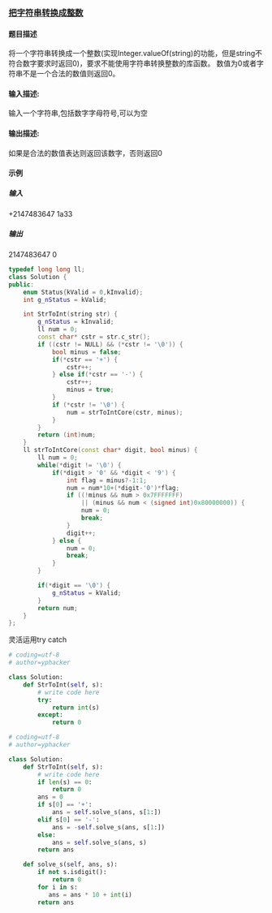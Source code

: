 ### [把字符串转换成整数](https://www.nowcoder.com/practice/1277c681251b4372bdef344468e4f26e?tpId=13&tqId=11202&tPage=3&rp=3&ru=/ta/coding-interviews&qru=/ta/coding-interviews/question-ranking)
#### 题目描述
将一个字符串转换成一个整数(实现Integer.valueOf(string)的功能，但是string不符合数字要求时返回0)，要求不能使用字符串转换整数的库函数。 数值为0或者字符串不是一个合法的数值则返回0。
#### 输入描述:
输入一个字符串,包括数字字母符号,可以为空
#### 输出描述:
如果是合法的数值表达则返回该数字，否则返回0
#### 示例
##### 输入
+2147483647
1a33
##### 输出
2147483647
0
```c++
typedef long long ll;
class Solution {
public:
    enum Status{kValid = 0,kInvalid};
    int g_nStatus = kValid;

    int StrToInt(string str) {
        g_nStatus = kInvalid;
        ll num = 0;
        const char* cstr = str.c_str();
        if ((cstr != NULL) && (*cstr != '\0')) {
            bool minus = false;
            if(*cstr == '+') {
                cstr++;
            } else if(*cstr == '-') {
                cstr++;
                minus = true;
            }
            if (*cstr != '\0') {
                num = strToIntCore(cstr, minus);
            }
        }
        return (int)num;
    }
    ll strToIntCore(const char* digit, bool minus) {
        ll num = 0;
        while(*digit != '\0') {
            if(*digit > '0' && *digit < '9') {
                int flag = minus?-1:1;
                num = num*10+(*digit-'0')*flag;
                if ((!minus && num > 0x7FFFFFFF)
                    || (minus && num < (signed int)0x80000000)) {
                    num = 0;
                    break;
                }
                digit++;
            } else {
                num = 0;
                break;
            }
        }

        if(*digit == '\0') {
            g_nStatus = kValid;
        }
        return num;
    }
};
```
灵活运用try catch
```python
# coding=utf-8
# author=yphacker

class Solution:
    def StrToInt(self, s):
        # write code here
        try:
            return int(s)
        except:
            return 0
```

```python
# coding=utf-8
# author=yphacker

class Solution:
    def StrToInt(self, s):
        # write code here
        if len(s) == 0:
            return 0
        ans = 0
        if s[0] == '+':
            ans = self.solve_s(ans, s[1:])
        elif s[0] == '-':
            ans = -self.solve_s(ans, s[1:])
        else:
            ans = self.solve_s(ans, s)
        return ans

    def solve_s(self, ans, s):
        if not s.isdigit():
            return 0
        for i in s:
           ans = ans * 10 + int(i)
        return ans
```
